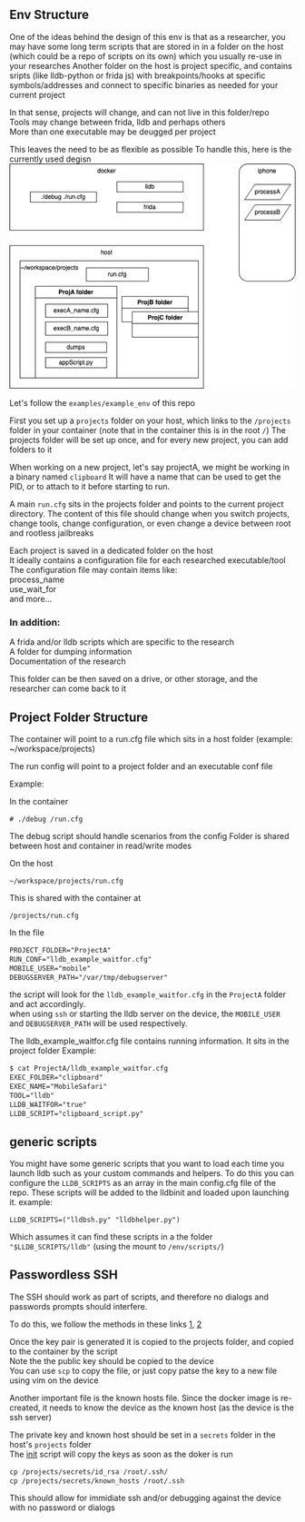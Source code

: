 ## Env Structure

One of the ideas behind the design of this env is that as a researcher, you may have some long term scripts that are stored in in a folder on the host (which could be a repo of scripts on its own) which you usually re-use in your researches
Another folder on the host is project specific, and contains sripts (like lldb-python or frida js) with breakpoints/hooks at specific symbols/addresses and connect to specific binaries as needed for your current project

In that sense, projects will change, and can not live in this folder/repo  
Tools may change between frida, lldb and perhaps others  
More than one executable may be deugged per project  

This leaves the need to be as flexible as possible
To handle this, here is the currently used degisn
![Design](./researchEnv.png)

Let's follow the ```examples/example_env``` of this repo

First you set up a ```projects``` folder on your host, which links to the ```/projects``` folder in your container (note that in the container this is in the root ```/```)
The projects folder will be set up once, and for every new project, you can add folders to it   

When working on a new project, let's say projectA, we might be working in a binary named ```clipboard``` 
It will have a name that can be used to get the PID, or to attach to it before starting to run.

A main ```run.cfg``` sits in the projects folder and points to the current project directory. The content of this file should change when you switch projects, change tools, change configuration, or even change a device between root and rootless jailbreaks 

Each project is saved in a dedicated folder on the host  
It ideally contains a configuration file for each researched executable/tool 
The configuration file may contain items like:  
process_name  
use_wait_for  
and more...  

### In addition:  
A frida and/or lldb scripts which are specific to the research  
A folder for dumping information  
Documentation of the research  

This folder can be then saved on a drive, or other storage, and the researcher can come back to it  

## Project Folder Structure

The container will point to a run.cfg file which sits in a host folder (example: ~/workspace/projects)

The run config will point to a project folder and an executable conf file

Example:

In the container
```
# ./debug /run.cfg
```
The debug script should handle scenarios from the config
Folder is shared between host and container in read/write modes


On the host
```
~/workspace/projects/run.cfg
```
This is shared with the container at
```
/projects/run.cfg
```

In the file
```
PROJECT_FOLDER="ProjectA"
RUN_CONF="lldb_example_waitfor.cfg"
MOBILE_USER="mobile"
DEBUGSERVER_PATH="/var/tmp/debugserver"
```

the script will look for the ```lldb_example_waitfor.cfg``` in the ```ProjectA``` folder and act accordingly.   
when using ```ssh``` or starting the lldb server on the device, the ```MOBILE_USER``` and ```DEBUGSERVER_PATH``` will be used respectively.   



The lldb_example_waitfor.cfg file contains running information. It sits in the project folder
Example:
```
$ cat ProjectA/lldb_example_waitfor.cfg
EXEC_FOLDER="clipboard"
EXEC_NAME="MobileSafari"
TOOL="lldb"
LLDB_WAITFOR="true"
LLDB_SCRIPT="clipboard_script.py"
```

## generic scripts
You might have some generic scripts that you want to load each time you launch lldb such as your custom commands and helpers.
To do this you can configure the ```LLDB_SCRIPTS``` as an array in the main config.cfg file of the repo. These scripts will be added to the lldbinit and loaded upon launching it.
example:
```
LLDB_SCRIPTS=("lldbsh.py" "lldbhelper.py")
```
Which assumes it can find these scripts in a the folder ```"$LLDB_SCRIPTS/lldb"```  (using the mount to ```/env/scripts/```)



## Passwordless SSH

The SSH should work as part of scripts, and therefore no dialogs and passwords prompts should interfere.

To do this, we follow the methods in these links [1](https://phoenixnap.com/kb/ssh-with-key), [2](https://www.digitalocean.com/community/tutorials/how-to-configure-ssh-key-based-authentication-on-a-linux-server) 

Once the key pair is generated it is copied to the projects folder, and copied to the container by the script  
Note the the public key should be copied to the device  
You can use ```scp``` to copy the file, or just copy patse the key to a new file using vim on the device  

Another important file is the known hosts file. Since the docker image is re-created, it needs to know the device as the known host (as the device is the ssh server) 

The private key and known host should be set in a ```secrets``` folder in the host's ```projects``` folder    
The [init](../docker/env/init) script will copy the keys as soon as the doker is run   
```
cp /projects/secrets/id_rsa /root/.ssh/
cp /projects/secrets/known_hosts /root/.ssh
```  
This should allow for immidiate ssh and/or debugging against the device with no password or dialogs  



